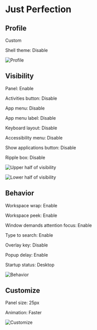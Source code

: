 # Just Perfection

## Profile

Custom

Shell theme: Disable

![Profile](image-7.png)

## Visibility

Panel: Enable

Activities button: Disable

App menu: Disable

App menu label: Disable

Keyboard layout: Disable

Accessibility menu: Disable

Show applications button: Disable

Ripple box: Disable

![Upper half of visibility](image-8.png)

![Lower half of visibility](image-22.png)

## Behavior

Workspace wrap: Enable

Workspace peek: Enable

Window demands attention focus: Enable

Type to search: Enable

Overlay key: Disable

Popup delay: Enable

Startup status: Desktop

![Behavior](image-10.png)

## Customize 

Panel size: 25px

Animation: Faster

![Customize](image-11.png)